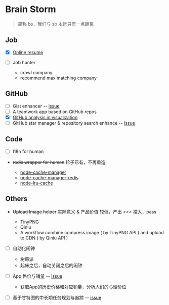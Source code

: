 # Brain Storm

> 简称 bs，我们与 sb 永远只有一点距离

## Job

- [x] [Online resume](https://github.com/ecmadao/hacknical)
- [ ] Job hunter

  - crawl company
  - recommend max matching company

## GitHub

- [ ] Gist enhancer -- [issue](https://github.com/geeknical/_brain-storm/issues/1)
- [ ] A teamwork app based on GitHub repos
- [x] [GitHub analysis in visualization](https://github.com/ecmadao/hacknical)
- [ ] GitHub star manager & repository search enhance -- [issue](https://github.com/geeknical/_brain-storm/issues/4)

## Code

- [ ] l18n for human
- ~~redis wrapper for human~~ 轮子已有，不再重造
  
  - [node-cache-manager](https://github.com/BryanDonovan/node-cache-manager)
  - [node-cache-manager-redis](https://github.com/dial-once/node-cache-manager-redis)
  - [node-lru-cache](https://github.com/isaacs/node-lru-cache)

## Others

- ~~Upload Image helper~~ 实际意义 & 产品价值 较低，产出 <<< 投入，pass

  - TinyPNG
  - Qiniu
  - A workflow combine compress image ( by TinyPNG API ) and upload to CDN ( by Qiniu API )

- [ ] 自动化闹钟

  - 树莓派
  - 起床之后，自动关闭之后的闹钟

- [ ] App 售价与销量 -- [issue](https://github.com/geeknical/_brain-storm/issues/2)

  - 获取App的历史价格和对应销量，分析人们的心理价位

- [ ] 基于甘特图的中长期任务规划与追踪 -- [issue](https://github.com/geeknical/_brain-storm/issues/3)
